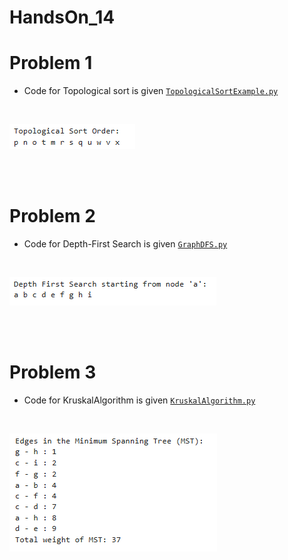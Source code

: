 # HandsOn_14

# Problem 1

* Code for Topological sort is given [`TopologicalSortExample.py`](TopologicalSortExample.py)

<br>

![alt text](Topologicalsort.png)

<br>
<br>



# Problem 2

* Code for Depth-First Search is given [`GraphDFS.py`](GraphDFS.py)

<br>

![alt text](GraphDFS.png)

<br>
<br>

# Problem 3

* Code for KruskalAlgorithm is given [`KruskalAlgorithm.py`](KruskalAlgorithm.py)

<br>

![alt text](KruskalAlgorithm.png)



